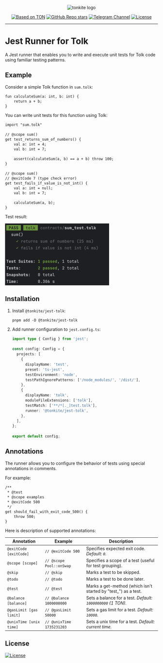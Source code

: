 <p align="center">
  <picture>
    <source media="(prefers-color-scheme: dark)" srcset="https://raw.githubusercontent.com/tonkite/tonkite/main/assets/logo-dark.svg">
    <img alt="tonkite logo" src="https://raw.githubusercontent.com/tonkite/tonkite/main/assets/logo-light.svg" width="384" height="auto">
  </picture>
</p>

<p align="center">
  <a href="https://ton.org"><img alt="Based on TON" src="https://img.shields.io/badge/Based%20on-TON-blue"></a>
  <a href="https://github.com/tonkite/tonkite"><img alt="GitHub Repo stars" src="https://img.shields.io/github/stars/tonkite/tonkite"></a>
  <a href="https://t.me/tonkite"><img alt="Telegram Channel" src="https://img.shields.io/badge/Telegram%20-@tonkite-24A1DE"></a>
  <a href="https://opensource.org/licenses/Apache-2.0"><img alt="License" src="https://img.shields.io/badge/License-Apache_2.0-green.svg"></a>
</p>

---

# Jest Runner for Tolk

A Jest runner that enables you to write and execute unit tests for Tolk code using familiar testing patterns.

## Example

Consider a simple Tolk function in `sum.tolk`:

```tolk
fun calculateSum(a: int, b: int) {
    return a + b;
}
```

You can write unit tests for this function using Tolk:

```tolk
import "sum.tolk"

// @scope sum()
get test_returns_sum_of_numbers() {
    val a: int = 4;
    val b: int = 7;

    assert(calculateSum(a, b) == a + b) throw 100;
}

// @scope sum()
// @exitCode 7 (type check error)
get test_fails_if_value_is_not_int() {
    val a: int = null;
    val b: int = 7;

    calculateSum(a, b);
}
```

Test result:

<img alt="Result" src="./images/test-result.png" width="343" height="auto">

## Installation

1. Install `@tonkite/jest-tolk`:
   ```shell
   pnpm add -D @tonkite/jest-tolk
   ```
2. Add runner configuration to `jest.config.ts`:

   ```typescript
   import type { Config } from 'jest';

   const config: Config = {
     projects: [
       {
         displayName: 'test',
         preset: 'ts-jest',
         testEnvironment: 'node',
         testPathIgnorePatterns: ['/node_modules/', '/dist/'],
       },
       {
         displayName: 'tolk',
         moduleFileExtensions: ['tolk'],
         testMatch: ['**/*[._]test.tolk'],
         runner: '@tonkite/jest-tolk',
       },
     ],
   };

   export default config;
   ```

## Annotations

The runner allows you to configure the behavior of tests using special annotations in comments.

For example:

```tolk
/**
 * @test
 * @scope examples
 * @exitCode 500
 */
get should_fail_with_exit_code_500() {
    throw 500;
}
```

Here is description of supported annotations:

| Annotation              | Example                   | Description                                                     |
| ----------------------- | ------------------------- | --------------------------------------------------------------- |
| `@exitCode [exitCode]`  | `// @exitCode 500`        | Specifies expected exit code. _Default: `0`._                   |
| `@scope [scope]`        | `// @scope Pool::onSwap`  | Specifies a scope of a test (useful for test grouping).         |
| `@skip`                 | `// @skip`                | Marks a test to be skipped.                                     |
| `@todo`                 | `// @todo`                | Marks a test to be done later.                                  |
| `@test`                 | `// @test`                | Marks a get-method (which isn't started by "test\_") as a test. |
| `@balance [balance]`    | `// @balance 1000000000`  | Sets a balance for a test. _Default: `1000000000` (1 TON)._     |
| `@gasLimit [gas limit]` | `// @gasLimit 50000`      | Sets a gas limit for a test. _Default: `10000`._                |
| `@unixTime [unix time]` | `// @unixTime 1735231203` | Sets a unix time for a test. _Default: current time._           |

## License

<a href="https://opensource.org/licenses/Apache-2.0"><img src="https://img.shields.io/badge/License-Apache_2.0-green.svg" alt="License"></a>
